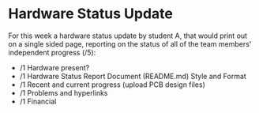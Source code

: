 # Hardware Status Update
For this week a hardware status update by student A, that would print out on a single sided page, reporting on the status of all of the team members' independent progress (/5):
- /1 Hardware present?
- /1 Hardware Status Report Document (README.md) Style and Format
- /1 Recent and current progress (upload PCB design files)
- /1 Problems and hyperlinks
- /1 Financial
